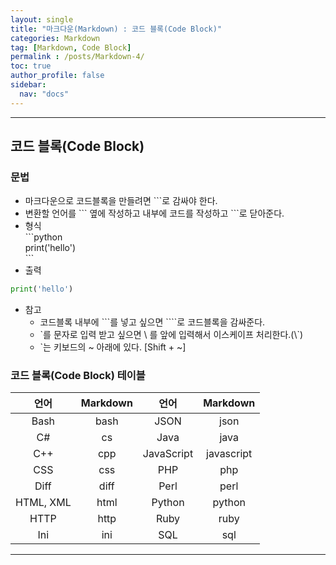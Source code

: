 ```yaml
---
layout: single
title: "마크다운(Markdown) : 코드 블록(Code Block)"
categories: Markdown
tag: [Markdown, Code Block]
permalink : /posts/Markdown-4/
toc: true
author_profile: false
sidebar:
  nav: "docs"
---
```

  
<hr>

## 코드 블록(Code Block)  
 
### 문법

* 마크다운으로 코드블록을 만들려면 \`\`\`로 감싸야 한다.
* 변환할 언어를 \`\`\` 옆에 작성하고 내부에 코드를 작성하고 \`\`\`로 닫아준다.
* 형식  
  \`\`\`python  
  print('hello')  
  \`\`\`  
* 출력
```python
print('hello')
```
* 참고
  * 코드블록 내부에 \`\`\`를 넣고 싶으면 \`\`\`\`로 코드블록을 감싸준다.
  * \`를 문자로 입력 받고 싶으면 \ 를 앞에 입력해서 이스케이프 처리한다.(\\`)
  * \`는 키보드의 ~ 아래에 있다. [Shift + ~]

### 코드 블록(Code Block) 테이블

|    언어   | Markdown |    언어    |  Markdown  |
|:---------:|:--------:|:----------:|:----------:|
|    Bash   |   bash   |    JSON    |    json    |
|     C#    |    cs    |    Java    |    java    |
|    C++    |    cpp   | JavaScript | javascript |
|    CSS    |    css   |     PHP    |     php    |
|    Diff   |   diff   |    Perl    |    perl    |
| HTML, XML |   html   |   Python   |   python   |
|    HTTP   |   http   |    Ruby    |    ruby    |
|    Ini    |    ini   |     SQL    |     sql    |

<hr>